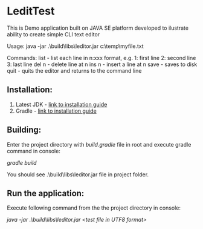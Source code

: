 # LeditTest
This is Demo application built on JAVA SE platform developed to ilustrate ability to create simple CLI text editor
 
Usage:
java -jar .\build\libs\leditor.jar c:\temp\myfile.txt
 
Commands:
list - list each line in n:xxx format, e.g.
1: first line
2: second line
3: last line
del n - delete line at n
ins n - insert a line at n
save - saves to disk
quit - quits the editor and returns to the command line

## Installation:
1. Latest JDK - [link to installation guide](https://docs.oracle.com/en/java/javase/16/install/overview-jdk-installation.html)
2. Gradle - [link to installation guide](https://docs.gradle.org/current/userguide/installation.html)

## Building:
Enter the project directory with *build.gradle* file in root and execute gradle command in console: 

*gradle build* 

You should see .\build\libs\leditor.jar file in project folder.

## Run the application:
Execute following command from the the project directory in console:

*java -jar .\build\libs\leditor.jar \<test file in UTF8 format\>*

